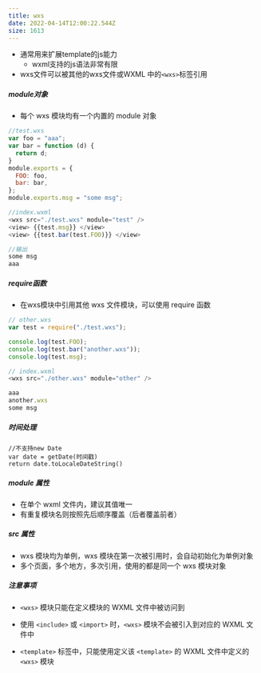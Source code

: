 ```yaml
---
title: wxs
date: 2022-04-14T12:00:22.544Z
size: 1613
---
```

- 通常用来扩展template的js能力
  - wxml支持的js语法非常有限
- wxs文件可以被其他的wxs文件或WXML 中的`<wxs>`标签引用

##### module对象

- 每个 wxs 模块均有一个内置的 module 对象

```js
//test.wxs
var foo = "aaa";
var bar = function (d) {
  return d;
}
module.exports = {
  FOO: foo,
  bar: bar,
};
module.exports.msg = "some msg";

//index.wxml
<wxs src="./test.wxs" module="test" />
<view> {{test.msg}} </view>
<view> {{test.bar(test.FOO)}} </view>

//输出
some msg
aaa
```

##### require函数

- 在wxs模块中引用其他 wxs 文件模块，可以使用 require 函数

```javascript
// other.wxs
var test = require("./test.wxs");

console.log(test.FOO);
console.log(test.bar("another.wxs"));
console.log(test.msg);

// index.wxml
<wxs src="./other.wxs" module="other" />

aaa
another.wxs
some msg
```

##### 时间处理

```
//不支持new Date
var date = getDate(时间戳)
return date.toLocaleDateString()
```

##### module 属性

- 在单个 wxml 文件内，建议其值唯一
- 有重复模块名则按照先后顺序覆盖（后者覆盖前者）

##### src 属性


- wxs 模块均为单例，wxs 模块在第一次被引用时，会自动初始化为单例对象
- 多个页面，多个地方，多次引用，使用的都是同一个 wxs 模块对象

##### 注意事项

- `<wxs>` 模块只能在定义模块的 WXML 文件中被访问到

- 使用 `<include>` 或 `<import>` 时，`<wxs>` 模块不会被引入到对应的 WXML 文件中

- `<template>` 标签中，只能使用定义该 `<template>` 的 WXML 文件中定义的 `<wxs>` 模块
